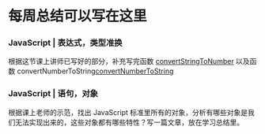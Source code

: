 # 每周总结可以写在这里

### JavaScript | 表达式，类型准换
根据这节课上讲师已写好的部分，补充写完函数 [convertStringToNumber](./convertStringToNumber)
以及函数 convertNumberToString[convertNumberToString](./convertNumberToString)

### JavaScript | 语句，对象
根据课上老师的示范，找出 JavaScript 标准里所有的对象，分析有哪些对象是我们无法实现出来的，这些对象都有哪些特性？写一篇文章，放在学习总结里。